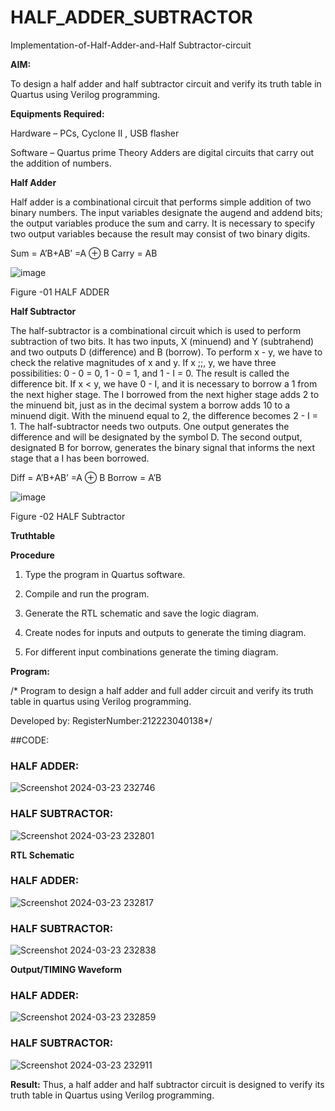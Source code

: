 # HALF_ADDER_SUBTRACTOR

Implementation-of-Half-Adder-and-Half Subtractor-circuit

**AIM:**

To design a half adder and half subtractor circuit and verify its truth table in Quartus using Verilog programming.

**Equipments Required:**

Hardware – PCs, Cyclone II , USB flasher 

Software – Quartus prime Theory Adders are digital circuits that carry out the addition of numbers.

**Half Adder**

Half adder is a combinational circuit that performs simple addition of two binary numbers. The input variables designate the augend and addend bits; the output variables produce the sum and carry. It is necessary to specify two output variables because the result may consist of two binary digits.

Sum = A’B+AB’ =A ⊕ B Carry = AB

![image](https://github.com/naavaneetha/HALF_ADDER_SUBTRACTOR/assets/154305477/bd4a0b2c-cdbc-4184-ab08-81578f121e1f)

Figure -01 HALF ADDER

**Half Subtractor**

The half-subtractor is a combinational circuit which is used to perform subtraction of two bits. It has two inputs, X (minuend) and Y (subtrahend) and two outputs D (difference) and B (borrow). To perform x - y, we have to check the relative magnitudes of x and y. If x ;;, y, we have three possibilities: 0 - 0 = 0, 1 - 0 = 1, and 1 - I = 0. The result is called the difference bit. If x < y, we have 0 - I, and it is necessary to borrow a 1 from the next higher stage. The I borrowed from the next higher stage adds 2 to the minuend bit, just as in the decimal system a borrow adds 10 to a minuend digit. With the minuend equal to 2, the difference becomes 2 - I = 1. The half-subtractor needs two outputs. One output generates the difference and will be designated by the symbol D. The second output, designated B for borrow, generates the binary signal that informs the next stage that a I has been borrowed. 

Diff = A’B+AB’ =A ⊕ B
Borrow = A’B

 ![image](https://github.com/naavaneetha/HALF_ADDER_SUBTRACTOR/assets/154305477/d76b099c-513f-4e7c-843a-e2fd028a531a)

Figure -02 HALF Subtractor

**Truthtable**

**Procedure**

1.	Type the program in Quartus software.

2.	Compile and run the program.

3.	Generate the RTL schematic and save the logic diagram.

4.	Create nodes for inputs and outputs to generate the timing diagram.

5.	For different input combinations generate the timing diagram.


**Program:**

/* Program to design a half adder and full adder circuit and verify its truth table in quartus using Verilog programming.

Developed by: RegisterNumber:212223040138*/

##CODE:
### HALF ADDER:
![Screenshot 2024-03-23 232746](https://github.com/Aadithya2201/HALF_ADDER_SUBTRACTOR/assets/145917810/53f78446-1982-43fd-8168-dd9f115ca3e6)

### HALF SUBTRACTOR:
![Screenshot 2024-03-23 232801](https://github.com/Aadithya2201/HALF_ADDER_SUBTRACTOR/assets/145917810/50f3b976-beaf-4a7b-8ee8-82ba0a1cc90d)


**RTL Schematic**
### HALF ADDER:
![Screenshot 2024-03-23 232817](https://github.com/Aadithya2201/HALF_ADDER_SUBTRACTOR/assets/145917810/cf71bd7d-edb7-4c7f-8993-6e3142076e60)

### HALF SUBTRACTOR:
![Screenshot 2024-03-23 232838](https://github.com/Aadithya2201/HALF_ADDER_SUBTRACTOR/assets/145917810/21ca84cc-537d-48e3-9ba3-a53976a0765d)

**Output/TIMING Waveform**
### HALF ADDER:
![Screenshot 2024-03-23 232859](https://github.com/Aadithya2201/HALF_ADDER_SUBTRACTOR/assets/145917810/440aced0-44b6-4234-be48-704ea16c8a71)

### HALF SUBTRACTOR:
![Screenshot 2024-03-23 232911](https://github.com/Aadithya2201/HALF_ADDER_SUBTRACTOR/assets/145917810/9f40aa3c-409c-4b37-b803-60db746d3a46)

**Result:**
Thus, a half adder and half subtractor circuit is designed to verify its truth table in Quartus using Verilog programming.
